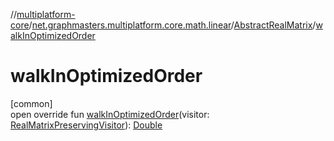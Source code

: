 //[multiplatform-core](../../../index.md)/[net.graphmasters.multiplatform.core.math.linear](../index.md)/[AbstractRealMatrix](index.md)/[walkInOptimizedOrder](walk-in-optimized-order.md)

# walkInOptimizedOrder

[common]\
open override fun [walkInOptimizedOrder](walk-in-optimized-order.md)(visitor: [RealMatrixPreservingVisitor](../-real-matrix-preserving-visitor/index.md)): [Double](https://kotlinlang.org/api/latest/jvm/stdlib/kotlin/-double/index.html)
